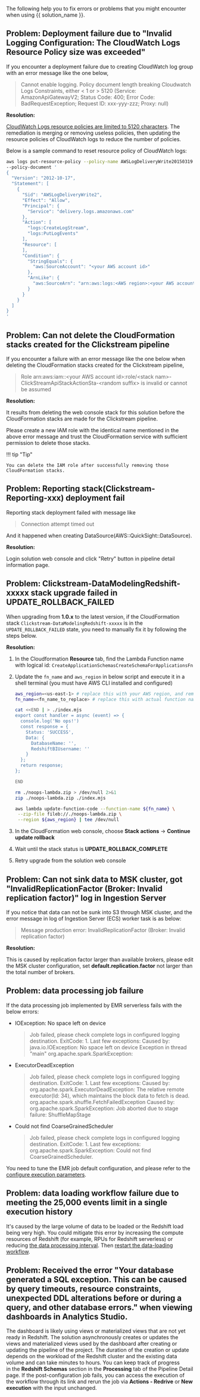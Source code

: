 The following help you to fix errors or problems that you might encounter when using {{ solution_name }}.

## Problem: Deployment failure due to "Invalid Logging Configuration: The CloudWatch Logs Resource Policy size was exceeded"

If you encounter a deployment failure due to creating CloudWatch log group with an error message like the one below,

> Cannot enable logging. Policy document length breaking Cloudwatch Logs Constraints, either < 1 or > 5120 (Service: AmazonApiGatewayV2; Status Code: 400; Error Code: BadRequestException; Request ID: xxx-yyy-zzz; Proxy: null)

**Resolution:**

[CloudWatch Logs resource policies are limited to 5120 characters][log-resource-policy-limit]. The remediation is merging or removing useless policies, then updating the resource policies of CloudWatch logs to reduce the number of policies.

Below is a sample command to reset resource policy of CloudWatch logs:

```bash
aws logs put-resource-policy --policy-name AWSLogDeliveryWrite20150319 \
--policy-document '
{
  "Version": "2012-10-17",
  "Statement": [
    {
      "Sid": "AWSLogDeliveryWrite2",
      "Effect": "Allow",
      "Principal": {
        "Service": "delivery.logs.amazonaws.com"
      },
      "Action": [
        "logs:CreateLogStream",
        "logs:PutLogEvents"
      ],
      "Resource": [
      ],
      "Condition": {
        "StringEquals": {
          "aws:SourceAccount": "<your AWS account id>"
        },
        "ArnLike": {
          "aws:SourceArn": "arn:aws:logs:<AWS region>:<your AWS account id>:*"
        }
      }
    }
  ]
}
'
```

## Problem: Can not delete the CloudFormation stacks created for the Clickstream pipeline

If you encounter a failure with an error message like the one below when deleting the CloudFormation stacks created for the Clickstream pipeline,

> Role arn:aws:iam::<your AWS account id\>:role/<stack nam\>-ClickStreamApiStackActionSta-<random suffix\> is invalid or cannot be assumed

**Resolution:**

It results from deleting the web console stack for this solution before the CloudFormation stacks are made for the Clickstream pipeline.

Please create a new IAM role with the identical name mentioned in the above error message and trust the CloudFormation service with sufficient permission to delete those stacks.

!!! tip "Tip"

    You can delete the IAM role after successfully removing those CloudFormation stacks.

## Problem: Reporting stack(Clickstream-Reporting-xxx) deployment fail

Reporting stack deployment failed with message like 

> Connection attempt timed out

And it happened when creating DataSource(AWS::QuickSight::DataSource).

**Resolution:**

Login solution web console and click "Retry" button in pipeline detail information page.

## Problem: Clickstream-DataModelingRedshift-xxxxx stack upgrade failed in UPDATE_ROLLBACK_FAILED

When upgrading from **1.0.x** to the latest version, if the CloudFormation stack `Clickstream-DataModelingRedshift-xxxxx` is in the `UPDATE_ROLLBACK_FAILED` state, you need to manually fix it by following the steps below.

**Resolution:**

1. In the Cloudformation **Resource** tab, find the Lambda Function name with logical id: `CreateApplicationSchemasCreateSchemaForApplicationsFn` 

2. Update the `fn_name` and `aws_region` in below script and execute it in a shell terminal (you must have AWS CLI installed and configured)

    ```sh
    aws_region=<us-east-1> # replace this with your AWS region, and remove '<', '>'
    fn_name=<fn_name_to_replace> # replace this with actual function name in step 1 and remove '<', '>'    

    cat <<END | > ./index.mjs
    export const handler = async (event) => {
      console.log('No ops!')
      const response = {
        Status: 'SUCCESS',
        Data: {
          DatabaseName: '',
          RedshiftBIUsername: ''
        }
      };
      return response;
    };

    END
    
    rm ./noops-lambda.zip > /dev/null 2>&1
    zip ./noops-lambda.zip ./index.mjs    

    aws lambda update-function-code --function-name ${fn_name} \
     --zip-file fileb://./noops-lambda.zip \
     --region ${aws_region} | tee /dev/null    
    ```

3. In the CloudFormation web console, choose **Stack actions** -> **Continue update rollback**

4. Wait until the stack status is **UPDATE_ROLLBACK_COMPLETE**

5. Retry upgrade from the solution web console

## Problem: Can not sink data to MSK cluster, got "InvalidReplicationFactor (Broker: Invalid replication factor)" log in Ingestion Server

If you notice that data can not be sunk into S3 through MSK cluster, and the error message in log of Ingestion Server (ECS) worker task is as below:

> Message production error: InvalidReplicationFactor (Broker: Invalid replication factor)

**Resolution:**

This is caused by replication factor larger than available brokers, please edit the MSK cluster configuration, set **default.replication.factor** not larger than the total number of brokers.

## Problem: data processing job failure

If the data processing job implemented by EMR serverless fails with the below errors:

- IOException: No space left on device

    >Job failed, please check complete logs in configured logging destination. ExitCode: 1. Last few exceptions: Caused by: java.io.IOException: No space left on device Exception in thread "main" org.apache.spark.SparkException:

- ExecutorDeadException

    > Job failed, please check complete logs in configured logging destination. ExitCode: 1. Last few exceptions: Caused by: org.apache.spark.ExecutorDeadException: The relative remote executor(Id: 34), which maintains the block data to fetch is dead. org.apache.spark.shuffle.FetchFailedException Caused by: org.apache.spark.SparkException: Job aborted due to stage failure: ShuffleMapStage

- Could not find CoarseGrainedScheduler

    > Job failed, please check complete logs in configured logging destination. ExitCode: 1. Last few exceptions: org.apache.spark.SparkException: Could not find CoarseGrainedScheduler.

You need to tune the EMR job default configuration, and please refer to the [configure execution parameters](./pipeline-mgmt/data-processing/configure-execution-para.md#config-spark-job-parameters).

## Problem: data loading workflow failure due to meeting the 25,000 events limit in a single execution history

It's caused by the large volume of data to be loaded or the Redshift load being very high. You could mitigate this error by increasing the compute resources of Redshift (for example, RPUs for Redshift serverless) or reducing [the data processing interval][data-processing-param]. Then [restart the data-loading workflow][restart-loading-workflow].

## Problem: Received the error "Your database generated a SQL exception. This can be caused by query timeouts, resource constraints, unexpected DDL alterations before or during a query, and other database errors." when viewing dashboards in Analytics Studio.

The dashboard is likely using views or materialized views that are not yet ready in Redshift. The solution asynchronously creates or updates the views and materialized views used by the dashboard after creating or updating the pipeline of the project. The duration of the creation or update depends on the workload of the Redshift cluster and the existing data volume and can take minutes to hours. You can keep track of progress in the **Redshift Schemas** section in the **Processing** tab of the Pipeline Detail page. If the post-configuration job fails, you can access the execution of the workflow through its link and rerun the job via **Actions - Redrive** or **New execution** with the input unchanged.

[log-resource-policy-limit]: https://docs.aws.amazon.com/AmazonCloudWatch/latest/logs/AWS-logs-and-resource-policy.html#AWS-logs-infrastructure-CWL
[data-processing-param]: ./pipeline-mgmt/data-processing/configure-execution-para.md#parameters
[restart-loading-workflow]: ./faq.md#how-do-i-resume-a-failed-data-loading-workflow
